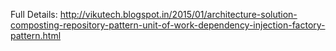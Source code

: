Full Details: http://vikutech.blogspot.in/2015/01/architecture-solution-composting-repository-pattern-unit-of-work-dependency-injection-factory-pattern.html
